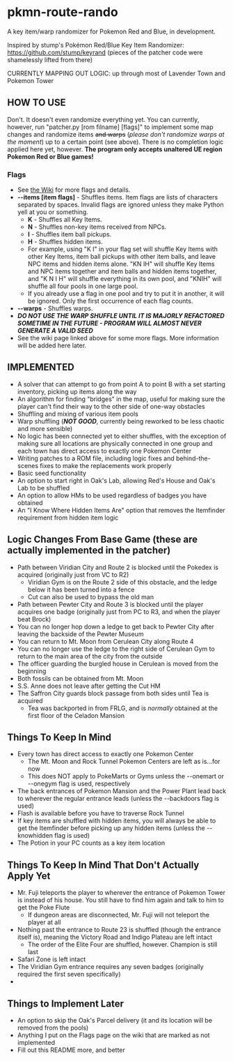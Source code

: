 # pkmn-route-rando
A key item/warp randomizer for Pokemon Red and Blue, in development.

Inspired by stump's Pokémon Red/Blue Key Item Randomizer: https://github.com/stump/keyrand
(pieces of the patcher code were shamelessly lifted from there)

CURRENTLY MAPPING OUT LOGIC: up through most of Lavender Town and Pokemon Tower

## HOW TO USE
Don't. It doesn't even randomize everything yet. You can currently, however, run "patcher.py [rom filname] [flags]" to implement some map changes and randomize items ~~and warps~~ (*please don't randomize warps at the moment*) up to a certain point (see above). There is no completion logic applied here yet, however. **The program only accepts unaltered UE region Pokemon Red or Blue games!**

### Flags
- See [the Wiki](https://github.com/Color-Printer/pkmn-route-rando/wiki/Flags) for more flags and details.
- **--items [item flags]** - Shuffles items. Item flags are lists of characters separated by spaces. Invalid flags are ignored unless they make Python yell at you or something.
  - **K** - Shuffles all Key Items.
  - **N** - Shuffles non-key items received from NPCs.
  - **I** - Shuffles item ball pickups.
  - **H** - Shuffles hidden items.
  - For example, using "K I" in your flag set will shuffle Key Items with other Key Items, item ball pickups with other item balls, and leave NPC items and hidden items alone. "KN IH" will shuffle Key Items and NPC items together and item balls and hidden items together, and "K N I H" will shuffle everything in its own pool, and "KNIH" will shuffle all four pools in one large pool.
  - If you already use a flag in one pool and try to put it in another, it will be ignored. Only the first occurrence of each flag counts.
- **--warps** - Shuffles warps.
- ***DO NOT USE THE WARP SHUFFLE UNTIL IT IS MAJORLY REFACTORED SOMETIME IN THE FUTURE - PROGRAM WILL ALMOST NEVER GENERATE A VALID SEED***
- See the wiki page linked above for some more flags. More information will be added here later.

## IMPLEMENTED
- A solver that can attempt to go from point A to point B with a set starting inventory, picking up items along the way
- An algorithm for finding "bridges" in the map, useful for making sure the player can't find their way to the other side of one-way obstacles
- Shuffling and mixing of various item pools
- Warp shuffling (***NOT GOOD***, currently being reworked to be less chaotic and more sensible)
- No logic has been connected yet to either shuffles, with the exception of making sure all locations are physically connected in one group and each town has direct access to exactly one Pokemon Center
- Writing patches to a ROM file, including logic fixes and behind-the-scenes fixes to make the replacements work properly
- Basic seed functionality
- An option to start right in Oak's Lab, allowing Red's House and Oak's Lab to be shuffled
- An option to allow HMs to be used regardless of badges you have obtained
- An "I Know Where Hidden Items Are" option that removes the Itemfinder requirement from hidden item logic

## Logic Changes From Base Game (these are actually implemented in the patcher)
- Path between Viridian City and Route 2 is blocked until the Pokedex is acquired (originally just from VC to R2)
  - Viridian Gym is on the Route 2 side of this obstacle, and the ledge below it has been turned into a fence
  - Cut can also be used to bypass the old man
- Path between Pewter City and Route 3 is blocked until the player acquires one badge (originally just from PC to R3, and when the player beat Brock)
- You can no longer hop down a ledge to get back to Pewter City after leaving the backside of the Pewter Museum
- You can return to Mt. Moon from Cerulean City along Route 4
- You can no longer use the ledge to the right side of Cerulean Gym to return to the main area of the city from the outside
- The officer guarding the burgled house in Cerulean is moved from the beginning
- Both fossils can be obtained from Mt. Moon
- S.S. Anne does not leave after getting the Cut HM
- The Saffron City guards block passage from both sides until Tea is acquired
  - Tea was backported in from FRLG, and is *normally* obtained at the first floor of the Celadon Mansion

## Things To Keep In Mind
- Every town has direct access to exactly one Pokemon Center
  - The Mt. Moon and Rock Tunnel Pokemon Centers are left as is...for now
  - This does NOT apply to PokeMarts or Gyms unless the --onemart or --onegym flag is used, respectively
- The back entrances of Pokemon Mansion and the Power Plant lead back to wherever the regular entrance leads (unless the --backdoors flag is used)
- Flash is available before you have to traverse Rock Tunnel
- If key items are shuffled with hidden items, you will always be able to get the Itemfinder before picking up any hidden items (unless the --knowhidden flag is used)
- The Potion in your PC counts as a key item location
 
## Things To Keep In Mind That Don't Actually Apply Yet
- Mr. Fuji teleports the player to wherever the entrance of Pokemon Tower is instead of his house. You still have to find him again and talk to him to get the Poke Flute
  - If dungeon areas are disconnected, Mr. Fuji will not teleport the player at all
- Nothing past the entrance to Route 23 is shuffled (though the entrance itself is), meaning the Victory Road and Indigo Plateau are left intact
  - The order of the Elite Four are shuffled, however. Champion is still last
- Safari Zone is left intact
- The Viridian Gym entrance requires any seven badges (originally required the first seven specifically)
- 
## Things to Implement Later
- An option to skip the Oak's Parcel delivery (it and its location will be removed from the pools)
- Anything I put on the Flags page on the wiki that are marked as not implemented
- Fill out this README more, and better
